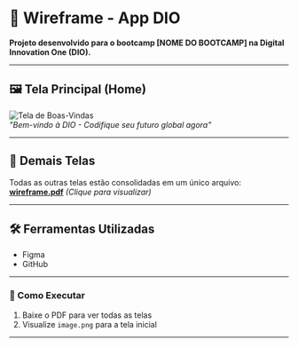 # 📱 Wireframe - App DIO

**Projeto desenvolvido para o bootcamp [NOME DO BOOTCAMP] na Digital Innovation One (DIO).**  

---

## 🖼️ Tela Principal (Home)
![Tela de Boas-Vindas](./image.png)  
*"Bem-vindo à DIO - Codifique seu futuro global agora"*

---

## 📄 Demais Telas
Todas as outras telas estão consolidadas em um único arquivo:  
[**wireframe.pdf**](./wireframe.pdf) *(Clique para visualizar)*

---

## 🛠️ Ferramentas Utilizadas
- Figma  
- GitHub  

---
### 📝 Como Executar
1. Baixe o PDF para ver todas as telas  
2. Visualize `image.png` para a tela inicial  

---

